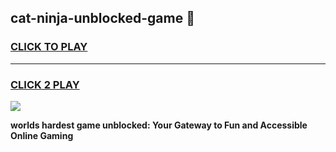 
## cat-ninja-unblocked-game 👋
<h3>
<a href="https://premium.freeplayer.one?title=cat-ninja-unblocked-game&ref=14F">CLICK TO PLAY</a></h3>
<hr>

<h3>
<a href="https://premium.freeplayer.one?title=cat-ninja-unblocked-game&ref=14F">CLICK 2 PLAY</a>
  
</h3>

<a href="https://premium.freeplayer.one?title=cat-ninja-unblocked-game&ref=12F/"><img src="https://clearcache.store/games.png"></a>


**worlds hardest game unblocked: Your Gateway to Fun and Accessible Online Gaming**
